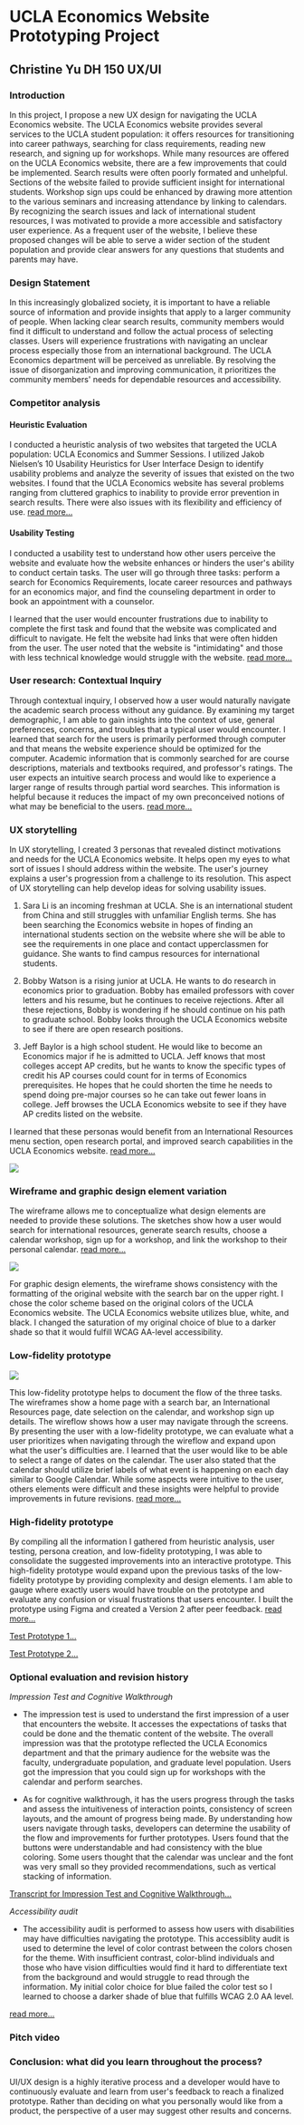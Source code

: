 # UCLA Economics Website Prototyping Project
## Christine Yu DH 150 UX/UI

### Introduction 
In this project, I propose a new UX design for navigating the UCLA Economics website. The UCLA Economics website provides several services to the UCLA student population: it offers resources for transitioning into career pathways, searching for class requirements, reading new research, and signing up for workshops. While many resources are offered on the UCLA Economics website, there are a few improvements that could be implemented. Search results were often poorly formated and unhelpful. Sections of the website failed to provide sufficient insight for international students. Workshop sign ups could be enhanced by drawing more attention to the various seminars and increasing attendance by linking to calendars. By recognizing the search issues and lack of international student resources, I was motivated to provide a more accessible and satisfactory user experience. As a frequent user of the website, I believe these proposed changes will be able to serve a wider section of the student population and provide clear answers for any questions that students and parents may have. 

### Design Statement
In this increasingly globalized society, it is important to have a reliable source of information and provide insights that apply to a larger community of people. When lacking clear search results, community members would find it difficult to understand and follow the actual process of selecting classes. Users will experience frustrations with navigating an unclear process especially those from an international background. The UCLA Economics department will be perceived as unreliable. By resolving the issue of disorganization and improving communication, it prioritizes the community members' needs for dependable resources and accessibility. 

### Competitor analysis
#### Heuristic Evaluation
I conducted a heuristic analysis of two websites that targeted the UCLA population: UCLA Economics and Summer Sessions. I utilized Jakob Nielsen’s 10 Usability Heuristics for User Interface Design to identify usability problems and analyze the severity of issues that existed on the two websites. I found that the UCLA Economics website has several problems ranging from cluttered graphics to inability to provide error prevention in search results. There were also issues with its flexibility and efficiency of use. 
[read more…](https://github.com/ruruchouu/DH150-Christine-Yu/blob/master/README.md)

#### Usability Testing
I conducted a usability test to understand how other users perceive the website and evaluate how the website enhances or hinders the user's ability to conduct certain tasks. The user will go through three tasks: perform a search for Economics Requirements, locate career resources and pathways for an economics major, and find the counseling department in order to book an appointment with a counselor. 

I learned that the user would encounter frustrations due to inability to complete the first task and found that the website was complicated and difficult to navigate. He felt the website had links that were often hidden from the user. The user noted that the website is "intimidating" and those with less technical knowledge would struggle with the website. 
[read more…](https://github.com/ruruchouu/DH150-Christine-Yu/blob/master/Assignment02/README.md)

### User research: Contextual Inquiry
Through contextual inquiry, I observed how a user would naturally navigate the academic search process without any guidance. By examining my target demographic, I am able to gain insights into the context of use, general preferences, concerns, and troubles that a typical user would encounter. I learned that search for the users is primarily performed through computer and that means the website experience should be optimized for the computer. Academic information that is commonly searched for are course descriptions, materials and textbooks required, and professor's ratings. The user expects an intuitive search process and would like to experience a larger range of results through partial word searches. This information is helpful because it reduces the impact of my own preconceived notions of what may be beneficial to the users. 
[read more…](https://github.com/ruruchouu/DH150-Christine-Yu/blob/master/Assignment04/README.md)

### UX storytelling
In UX storytelling, I created 3 personas that revealed distinct motivations and needs for the UCLA Economics website. It helps open my eyes to what sort of issues I should address within the website. The user's journey explains a user's progression from a challenge to its resolution. This aspect of UX storytelling can help develop ideas for solving usability issues.

1. Sara Li is an incoming freshman at UCLA. She is an international student from China and still struggles with unfamiliar English terms. She has been searching the Economics website in hopes of finding an international students section on the website where she will be able to see the requirements in one place and contact upperclassmen for guidance. She wants to find campus resources for international students.

2. Bobby Watson is a rising junior at UCLA. He wants to do research in economics prior to graduation. Bobby has emailed professors with cover letters and his resume, but he continues to receive rejections. After all these rejections, Bobby is wondering if he should continue on his path to graduate school. Bobby looks through the UCLA Economics website to see if there are open research positions.

3. Jeff Baylor is a high school student. He would like to become an Economics major if he is admitted to UCLA. Jeff knows that most colleges accept AP credits, but he wants to know the specific types of credit his AP courses could count for in terms of Economics prerequisites. He hopes that he could shorten the time he needs to spend doing pre-major courses so he can take out fewer loans in college. Jeff browses the UCLA Economics website to see if they have AP credits listed on the website.

I learned that these personas would benefit from an International Resources menu section, open research portal, and improved search capabilities in the UCLA Economics website. [read more…](https://github.com/ruruchouu/DH150-Christine-Yu/blob/master/Assignment05/README.md)


<img src ="https://github.com/ruruchouu/DH150-Christine-Yu/blob/master/Assignment05/Persona%201.png">

### Wireframe and graphic design element variation
The wireframe allows me to conceptualize what design elements are needed to provide these solutions. The sketches show how a user would search for international resources, generate search results, choose a calendar workshop, sign up for a workshop, and link the workshop to their personal calendar. [read more…](https://github.com/ruruchouu/DH150-Christine-Yu/blob/master/Assignment06/README.md)

<img src ="https://github.com/ruruchouu/DH150-Christine-Yu/blob/master/Assignment06/prototype%201.png">

For graphic design elements, the wireframe shows consistency with the formatting of the original website with the search bar on the upper right. I chose the color scheme based on the original colors of the UCLA Economics website. The UCLA Economics website utilizes blue, white, and black. I changed the saturation of my original choice of blue to a darker shade so that it would fulfill WCAG AA-level accessibility. 

### Low-fidelity prototype
<img src ="https://github.com/ruruchouu/DH150-Christine-Yu/blob/master/Assignment06/prototype%203.jpg">

This low-fidelity prototype helps to document the flow of the three tasks. The wireframes show a home page with a search bar, an International Resources page, date selection on the calendar, and workshop sign up details. The wireflow shows how a user may navigate through the screens. By presenting the user with a low-fidelity prototype, we can evaluate what a user prioritizes when navigating through the wireflow and expand upon what the user's difficulties are. I learned that the user would like to be able to select a range of dates on the calendar. The user also stated that the calendar should utilize brief labels of what event is happening on each day similar to Google Calendar. While some aspects were intuitive to the user, others elements were difficult and these insights were helpful to provide improvements in future revisions. 
[read more…](https://github.com/ruruchouu/DH150-Christine-Yu/blob/master/Assignment06/README.md)

### High-fidelity prototype 
By compiling all the information I gathered from heuristic analysis, user testing, persona creation, and low-fidelity prototyping, I was able to consolidate the suggested improvements into an interactive prototype. This high-fidelity prototype would expand upon the previous tasks of the low-fidelity prototype by providing complexity and design elements. I am able to gauge where exactly users would have trouble on the prototype and evaluate any confusion or visual frustrations that users encounter. I built the prototype using Figma and created a Version 2 after peer feedback. 
[read more…](https://github.com/ruruchouu/DH150-Christine-Yu/blob/master/Assignment07/README.md)

[Test Prototype 1…](https://www.figma.com/proto/12uOULPQAPqHf83Bf2iLLo/High-Fidelity-Prototype?node-id=1%3A5838&scaling=scale-down)

[Test Prototype 2…](https://www.figma.com/proto/gBYc7GWlX1WLXAPrrcAg3n/High-Fidelity-Prototype-Version-2?node-id=1%3A5838&scaling=scale-down)

### Optional evaluation and revision history 

*Impression Test and Cognitive Walkthrough*

- The impression test is used to understand the first impression of a user that encounters the website. It accesses the expectations of tasks that could be done and the thematic content of the website. The overall impression was that the prototype reflected the UCLA Economics department and that the primary audience for the website was the faculty, undergraduate population, and graduate level population. Users got the impression that you could sign up for workshops with the calendar and perform searches.

- As for cognitive walkthrough, it has the users progress through the tasks and assess the intuitiveness of interaction points, consistency of screen layouts, and the amount of progress being made. By understanding how users navigate through tasks, developers can determine the usability of the flow and improvements for further prototypes. Users found that the buttons were understandable and had consistency with the blue coloring. Some users thought that the calendar was unclear and the font was very small so they provided recommendations, such as vertical stacking of information. 

[Transcript for Impression Test and Cognitive Walkthrough…](https://docs.google.com/document/d/1WZQ3Wpv1MQy2v7nslzcC8CXBeUd0vwptEGRSaAEEtiA/edit?usp=sharing)

 *Accessibility audit*
 - The accessibility audit is performed to assess how users with disabilities may have difficulties navigating the prototype. This accessiblity audit is used to determine the level of color contrast between the colors chosen for the theme. With insufficient contrast, color-blind individuals and those who have vision difficulties would find it hard to differentiate text from the background and would struggle to read through the information. My initial color choice for blue failed the color test so I learned to choose a darker shade of blue that fulfills WCAG 2.0 AA level. 
 
[read more…](https://github.com/ruruchouu/DH150-Christine-Yu/blob/master/Assignment07/README.md)

### Pitch video 

### Conclusion: what did you learn throughout the process?

UI/UX design is a highly iterative process and a developer would have to continuously evaluate and learn from user's feedback to reach a finalized prototype. Rather than deciding on what you personally would like from a product, the perspective of a user may suggest other results and concerns. 
